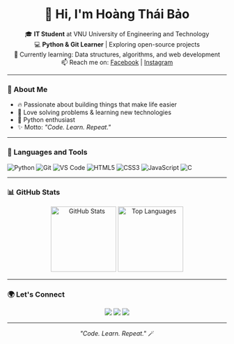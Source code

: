 <h1 align="center">👋 Hi, I'm Hoàng Thái Bảo</h1>

<p align="center">
  🎓 <b>IT Student</b> at VNU University of Engineering and Technology  
  <br>
  💻 <b>Python & Git Learner</b> | Exploring open-source projects  
  <br>
  🌱 Currently learning: Data structures, algorithms, and web development  
  <br>
  📫 Reach me on:
  <a href="https://www.facebook.com/hoang.thai.bao.138169?locale=vi_VN">Facebook</a> |
  <a href="https://www.instagram.com/thendh_/">Instagram</a>
</p>

---

### 🧠 About Me
- 🔥 Passionate about building things that make life easier  
- 🧩 Love solving problems & learning new technologies  
- 🐍 Python enthusiast  
- ✨ Motto: *"Code. Learn. Repeat."*

---

### 🧰 Languages and Tools

![Python](https://img.shields.io/badge/-Python-3776AB?style=for-the-badge&logo=python&logoColor=white)
![Git](https://img.shields.io/badge/-Git-F05032?style=for-the-badge&logo=git&logoColor=white)
![VS Code](https://img.shields.io/badge/-VS%20Code-0078D4?style=for-the-badge&logo=visual-studio-code&logoColor=white)
![HTML5](https://img.shields.io/badge/-HTML5-E34F26?style=for-the-badge&logo=html5&logoColor=white)
![CSS3](https://img.shields.io/badge/-CSS3-1572B6?style=for-the-badge&logo=css3&logoColor=white)
![JavaScript](https://img.shields.io/badge/-JavaScript-F7DF1E?style=for-the-badge&logo=javascript&logoColor=black)
![C](https://img.shields.io/badge/-C-A8B9CC?style=for-the-badge&logo=c&logoColor=black)

---

### 📊 GitHub Stats

<p align="center">
  <img src="https://github-readme-stats.vercel.app/api?username=hoangthaibao&show_icons=true&theme=tokyonight" alt="GitHub Stats" height="150">
  <img src="https://github-readme-stats.vercel.app/api/top-langs/?username=hoangthaibao&layout=compact&theme=tokyonight" alt="Top Languages" height="150">
</p>

---

### 🌍 Let's Connect
<p align="center">
  <a href="https://github.com/hoangthaibao"><img src="https://img.shields.io/badge/GitHub-181717?style=for-the-badge&logo=github&logoColor=white"/></a>
  <a href="https://www.facebook.com/hoang.thai.bao.138169?locale=vi_VN"><img src="https://img.shields.io/badge/Facebook-1877F2?style=for-the-badge&logo=facebook&logoColor=white"/></a>
  <a href="https://www.instagram.com/thendh_/"><img src="https://img.shields.io/badge/Instagram-E4405F?style=for-the-badge&logo=instagram&logoColor=white"/></a>
</p>

---

<p align="center">
  <i>"Code. Learn. Repeat."</i> 🪄
</p>
